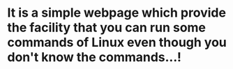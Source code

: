 # It is a simple webpage which provide the facility that you can run some commands of Linux even though you don't know the commands...!
